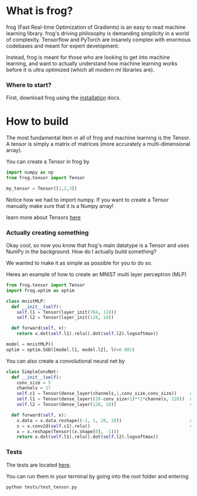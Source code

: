 # What is frog?

frog (Fast Real-time Optimization of Gradients) is an easy to read machine learning library. frog's driving philosophy is demanding simplicity in a world of complexity. Tensorflow and PyTorch are insanely complex with enormous codebases and meant for expert development.

Instead, frog is meant for those who are looking to get into machine learning, and want to actually understand how machine learning works before it is ultra optimized (which all modern ml libraries are).

### Where to start?

First, download frog using the <a href="https://github.com/kevbuh/frog/blob/main/docs/install.md">installation</a> docs. 

# How to build

The most fundamental item in all of frog and machine learning is the Tensor. A tensor is simply a matrix of matrices (more accurately a multi-dimensional array). 

You can create a Tensor in frog by
```python
import numpy as np
from frog.tensor import Tensor

my_tensor = Tensor([1,2,3])
```

Notice how we had to import numpy. If you want to create a Tensor manually make sure that it is a Numpy array!

learn more about Tensors <a href="https://github.com/kevbuh/frog/blob/main/docs/tensors.md">here</a> 


### Actually creating something

Okay cool, so now you know that frog's main datatype is a Tensor and uses NumPy in the background. How do I actually build something? 

We wanted to make it as simple as possible for you to do so.

Heres an example of how to create an MNIST multi layer perceptron (MLP)

```python
from frog.tensor import Tensor
import frog.optim as optim

class mnistMLP:
  def __init__(self):
    self.l1 = Tensor(layer_init(784, 128))
    self.l2 = Tensor(layer_init(128, 10))

  def forward(self, x):
    return x.dot(self.l1).relu().dot(self.l2).logsoftmax()

model = mnistMLP()
optim = optim.SGD([model.l1, model.l2], lr=0.001)
```

You can also create a convolutional neural net by

```python
class SimpleConvNet:
  def __init__(self):
    conv_size = 5
    channels = 17
    self.c1 = Tensor(dense_layer(channels,1,conv_size,conv_size))     # (num_filters, color_channels, kernel_h, kernel_w)
    self.l1 = Tensor(dense_layer((28-conv_size+1)**2*channels, 128))  # (28-conv+1)(28-conv+1) since kernel isn't padded
    self.l2 = Tensor(dense_layer(128, 10))                            # MNIST output is 10 classes

  def forward(self, x):
    x.data = x.data.reshape((-1, 1, 28, 28))                          # get however many number of imgs in batch
    x = x.conv2d(self.c1).relu()                                      # pass through conv first
    x = x.reshape(Tensor((x.shape[0], -1)))
    return x.dot(self.l1).relu().dot(self.l2).logsoftmax()
```

### Tests

The tests are located <a href="https://github.com/kevbuh/frog/tree/main/tests">here</a>.

You can run them in your terminal by going into the root folder and entering

```
python tests/test_tensor.py
```

